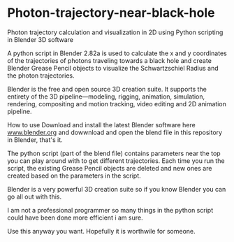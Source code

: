 # Photon-trajectory-near-black-hole
Photon trajectory calculation and visualization in 2D using Python scripting in Blender 3D software

A python script in Blender 2.82a is used to calculate the x and y coordinates of the trajectories of photons traveling towards a black hole and create Blender Grease Pencil objects to visualize the Schwartzschiel Radius and the photon trajectories. 

Blender is the free and open source 3D creation suite. It supports the entirety of the 3D pipeline—modeling, rigging, animation, simulation, rendering, compositing and motion tracking, video editing and 2D animation pipeline.

How to use
Download and install the latest Blender software here www.blender.org and dowwnload and open the blend file in this repository in Blender, that's it. 

The python script (part of the blend file) contains parameters near the top you can play around with to get different trajectories. Each time you run the script, the existing Grease Pencil objects are deleted and new ones are created based on the parameters in the script. 

Blender is a very powerful 3D creation suite so if you know Blender you can go all out with this.

I am not a professional programmer so many things in the python script could have been done more efficient i am sure.

Use this anyway you want. Hopefully it is worthwile for someone. 
